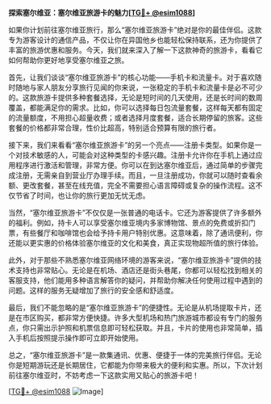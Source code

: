 **探索塞尔维亚：塞尔维亚旅游卡的魅力[[TG💪+ @esim1088](https://t.me/s/esim1088)]**

如果你计划前往塞尔维亚旅行，那么“塞尔维亚旅游卡”绝对是你的最佳伴侣。这款专为游客设计的通信产品，不仅让你在异国他乡也能轻松保持联系，还为你提供了丰富的旅游优惠和服务。今天，我们就来深入了解一下这款神奇的旅游卡，看看它如何帮助你更好地享受塞尔维亚之旅。

首先，让我们谈谈“塞尔维亚旅游卡”的核心功能——手机卡和流量卡。对于喜欢随时随地与家人朋友分享旅行见闻的你来说，一张稳定的手机卡和流量卡是必不可少的。这款旅游卡提供多种套餐选择，无论是短时间的几天使用，还是长时间的数周覆盖，都能满足你的需求。比如，你可以选择每日包流量套餐，这样每天都有固定的流量额度，不用担心超量收费；或者选择月度套餐，适合长期停留的旅客。这些套餐的价格都非常合理，性价比超高，特别适合预算有限的旅行者。

接下来，我们来看看“塞尔维亚旅游卡”的另一个亮点——注册卡类型。如果你是一个对技术敏感的人，可能会对这种类型的卡感兴趣。注册卡允许你在手机上通过应用程序进行激活和管理，非常方便。你可以在到达塞尔维亚后，通过简单的步骤完成注册，无需亲自到营业厅办理手续。而且，一旦注册成功，你就可以随时查看余额、更改套餐，甚至在线充值，完全不需要担心语言障碍或复杂的操作流程。这不仅节省了时间，也让你的旅行更加无忧无虑。

当然，“塞尔维亚旅游卡”不仅仅是一张普通的电话卡。它还为游客提供了许多额外的福利。例如，持卡人可以享受塞尔维亚境内多家博物馆、景点的免费或折扣门票，有些餐厅和咖啡馆也会给予持卡用户特别优惠。这意味着，除了通讯便利，你还能以更实惠的价格体验塞尔维亚的文化和美食，真正实现物超所值的旅行体验。

此外，对于那些不熟悉塞尔维亚网络环境的游客来说，“塞尔维亚旅游卡”提供的技术支持也非常贴心。无论是在机场、酒店还是街头巷尾，你都可以轻松找到相关的客服支持，他们能用多种语言解答你的疑问，并帮助你解决任何使用过程中遇到的问题。这样的服务无疑增加了旅行的安全感和舒适度。

最后，我们不能忽略的是“塞尔维亚旅游卡”的便捷性。无论是从机场提取卡片，还是在市区购买，都非常方便快捷。许多大型机场和热门旅游城市都设有专门的服务点，你只需出示护照和机票信息即可轻松获取。并且，卡片的使用也非常简单，插入手机后按照提示操作即可立即开始使用。

总之，“塞尔维亚旅游卡”是一款集通讯、优惠、便捷于一体的完美旅行伴侣。无论你是短期游玩还是长期居住，它都能为你带来极大的便利和实惠。所以，下次计划前往塞尔维亚时，不妨考虑一下这款实用又贴心的旅游卡吧！

[[TG💪+ @esim1088](https://t.me/s/esim1088) ![Image](https://i.postimg.cc/4NQfJmqS/Snipaste-2025-05-13-00-14-12.png)]